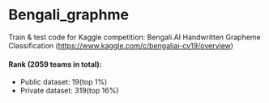 # Bengali_graphme
Train & test code for Kaggle competition: Bengali.AI Handwritten Grapheme Classification (https://www.kaggle.com/c/bengaliai-cv19/overview)

#### Rank (2059 teams in total): 
- Public dataset: 19(top 1%)
- Private dataset: 319(top 16%)
